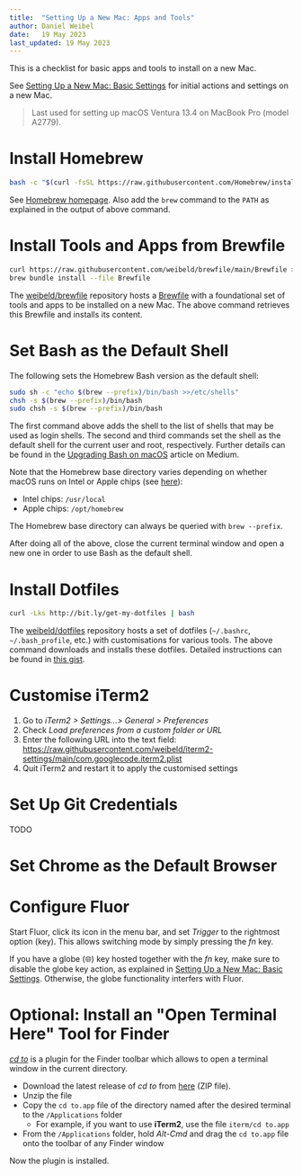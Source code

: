 ```yaml
---
title:  "Setting Up a New Mac: Apps and Tools"
author: Daniel Weibel
date:   19 May 2023
last_updated: 19 May 2023
---
```


This is a checklist for basic apps and tools to install on a new Mac.

See [Setting Up a New Mac: Basic Settings](setup-new-mac-basic-settings.html) for initial actions and settings on a new Mac.

> Last used for setting up macOS Ventura 13.4 on MacBook Pro (model A2779).

# Install Homebrew

```bash
bash -c "$(curl -fsSL https://raw.githubusercontent.com/Homebrew/install/HEAD/install.sh)"
```

See [Homebrew homepage](https://brew.sh/). Also add the `brew` command to the `PATH` as explained in the output of above command.

# Install Tools and Apps from Brewfile

```bash
curl https://raw.githubusercontent.com/weibeld/brewfile/main/Brewfile >Brewfile
brew bundle install --file Brewfile
```

The [weibeld/brewfile](https://github.com/weibeld/brewfile) repository hosts a [Brewfile](https://thoughtbot.com/blog/brewfile-a-gemfile-but-for-homebrew) with a foundational set of tools and apps to be installed on a new Mac. The above command retrieves this Brewfile and installs its content.

# Set Bash as the Default Shell

The following sets the Homebrew Bash version as the default shell:

```bash
sudo sh -c "echo $(brew --prefix)/bin/bash >>/etc/shells"
chsh -s $(brew --prefix)/bin/bash
sudo chsh -s $(brew --prefix)/bin/bash
```

The first command above adds the shell to the list of shells that may be used as login shells. The second and third commands set the shell as the default shell for the current user and root, respectively. Further details can be found in the [Upgrading Bash on macOS](https://itnext.io/upgrading-bash-on-macos-7138bd1066ba#a9cc) article on Medium.

Note that the Homebrew base directory varies depending on whether macOS runs on Intel or Apple chips (see [here](https://docs.brew.sh/FAQ#why-should-i-install-homebrew-in-the-default-location)):

- Intel chips: `/usr/local`
- Apple chips: `/opt/homebrew`

The Homebrew base directory can always be queried with `brew --prefix`.

After doing all of the above, close the current terminal window and open a new one in order to use Bash as the default shell.

# Install Dotfiles

```bash
curl -Lks http://bit.ly/get-my-dotfiles | bash
```

The [weibeld/dotfiles](https://github.com/weibeld/dotfiles) repository hosts a set of dotfiles (`~/.bashrc`, `~/.bash_profile`, etc.) with customisations for various tools. The above command downloads and installs these dotfiles. Detailed instructions can be found in [this gist](https://gist.github.com/weibeld/869f723063811e5088708a9386bf52bf).

# Customise iTerm2

1. Go to _iTerm2 > Settings...> General > Preferences_
1. Check _Load preferences from a custom folder or URL_
1. Enter the following URL into the text field: <https://raw.githubusercontent.com/weibeld/iterm2-settings/main/com.googlecode.iterm2.plist>
1. Quit iTerm2 and restart it to apply the customised settings

# Set Up Git Credentials

TODO



# Set Chrome as the Default Browser

# Configure Fluor

Start Fluor, click its icon in the menu bar, and set _Trigger_ to the rightmost option (key). This allows switching mode by simply pressing the _fn_ key.

If you have a globe (🌐) key hosted together with the _fn_ key, make sure to disable the globe key action, as explained in [Setting Up a New Mac: Basic Settings](setup-new-mac-basic-settings.html). Otherwise, the globe functionality interfers with Fluor.

# Optional: Install an "Open Terminal Here" Tool for Finder

[*cd to*](https://github.com/jbtule/cdto) is a plugin for the Finder toolbar which allows to open a terminal window in the current directory.

- Download the latest release of *cd to* from [here](https://github.com/jbtule/cdto) (ZIP file).
- Unzip the file
- Copy the `cd to.app` file of the directory named after the desired terminal to the `/Applications` folder
    - For example, if you want to use **iTerm2**, use the file `iterm/cd to.app`
- From the `/Applications` folder, hold *Alt-Cmd* and drag the `cd to.app` file onto the toolbar of any Finder window

Now the plugin is installed.
